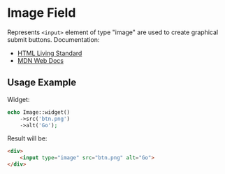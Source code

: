 # Image Field

Represents `<input>` element of type "image" are used to create graphical submit buttons. Documentation:

- [HTML Living Standard](https://html.spec.whatwg.org/multipage/input.html#image-button-state-(type=image))
- [MDN Web Docs](https://developer.mozilla.org/docs/Web/HTML/Element/input/image)

## Usage Example

Widget:

```php
echo Image::widget()
    ->src('btn.png')
    ->alt('Go');
```

Result will be:

```html
<div>
    <input type="image" src="btn.png" alt="Go">
</div>
```
